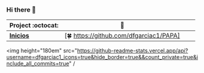 ### Hi there 👋


|      Project :octocat:   |      :star2:   |  |  |
|-------------|-------------------|---|---|
| [**Inicios**](https://github.com/vinitshahdeo/PortScanner) | [:four_leaf_clover: https://github.com/dfgarciac1/PAPA]

<img height="180em" src="https://github-readme-stats.vercel.app/api?username=dfgarciac1_icons=true&hide_border=true&&count_private=true&include_all_commits=true" /
